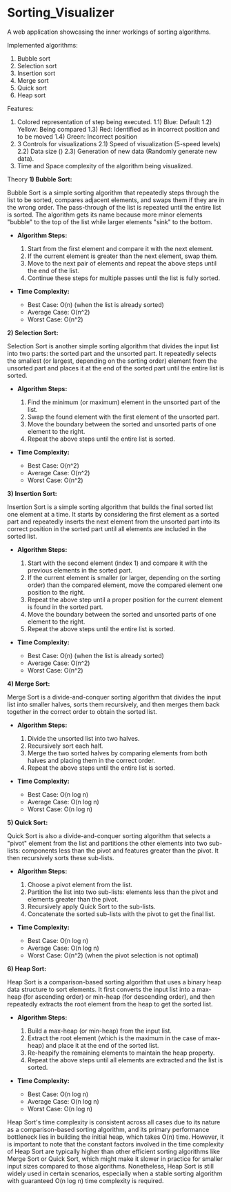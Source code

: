 # Sorting_Visualizer

A web application showcasing the inner workings of sorting algorithms.

Implemented algorithms:
1) Bubble sort
2) Selection sort
3) Insertion sort
4) Merge sort
5) Quick sort
6) Heap sort

Features:
1) Colored representation of step being executed.
  1.1) Blue: Default
  1.2) Yellow: Being compared
  1.3) Red: Identified as in incorrect position and to be moved
  1.4) Green: Incorrect position
2) 3 Controls for visualizations
  2.1) Speed of visualization (5-speed levels)
  2.2) Data size ()
  2.3) Generation of new data (Randomly generate new data).
4) Time and Space complexity of the algorithm being visualized.

Theory
**1) Bubble Sort:**

Bubble Sort is a simple sorting algorithm that repeatedly steps through the list to be sorted, compares adjacent elements, and swaps them if they are in the wrong order. The pass-through of the list is repeated until the entire list is sorted. The algorithm gets its name because more minor elements "bubble" to the top of the list while larger elements "sink" to the bottom.

- **Algorithm Steps:**
  1. Start from the first element and compare it with the next element.
  2. If the current element is greater than the next element, swap them.
  3. Move to the next pair of elements and repeat the above steps until the end of the list.
  4. Continue these steps for multiple passes until the list is fully sorted.

- **Time Complexity:**
  - Best Case: O(n) (when the list is already sorted)
  - Average Case: O(n^2)
  - Worst Case: O(n^2)

**2) Selection Sort:**

Selection Sort is another simple sorting algorithm that divides the input list into two parts: the sorted part and the unsorted part. It repeatedly selects the smallest (or largest, depending on the sorting order) element from the unsorted part and places it at the end of the sorted part until the entire list is sorted.

- **Algorithm Steps:**
  1. Find the minimum (or maximum) element in the unsorted part of the list.
  2. Swap the found element with the first element of the unsorted part.
  3. Move the boundary between the sorted and unsorted parts of one element to the right.
  4. Repeat the above steps until the entire list is sorted.

- **Time Complexity:**
  - Best Case: O(n^2)
  - Average Case: O(n^2)
  - Worst Case: O(n^2)

**3) Insertion Sort:**

Insertion Sort is a simple sorting algorithm that builds the final sorted list one element at a time. It starts by considering the first element as a sorted part and repeatedly inserts the next element from the unsorted part into its correct position in the sorted part until all elements are included in the sorted list.

- **Algorithm Steps:**
  1. Start with the second element (index 1) and compare it with the previous elements in the sorted part.
  2. If the current element is smaller (or larger, depending on the sorting order) than the compared element, move the compared element one position to the right.
  3. Repeat the above step until a proper position for the current element is found in the sorted part.
  4. Move the boundary between the sorted and unsorted parts of one element to the right.
  5. Repeat the above steps until the entire list is sorted.

- **Time Complexity:**
  - Best Case: O(n) (when the list is already sorted)
  - Average Case: O(n^2)
  - Worst Case: O(n^2)

**4) Merge Sort:**

Merge Sort is a divide-and-conquer sorting algorithm that divides the input list into smaller halves, sorts them recursively, and then merges them back together in the correct order to obtain the sorted list.

- **Algorithm Steps:**
  1. Divide the unsorted list into two halves.
  2. Recursively sort each half.
  3. Merge the two sorted halves by comparing elements from both halves and placing them in the correct order.
  4. Repeat the above steps until the entire list is sorted.

- **Time Complexity:**
  - Best Case: O(n log n)
  - Average Case: O(n log n)
  - Worst Case: O(n log n)

**5) Quick Sort:**

Quick Sort is also a divide-and-conquer sorting algorithm that selects a "pivot" element from the list and partitions the other elements into two sub-lists: components less than the pivot and features greater than the pivot. It then recursively sorts these sub-lists.

- **Algorithm Steps:**
  1. Choose a pivot element from the list.
  2. Partition the list into two sub-lists: elements less than the pivot and elements greater than the pivot.
  3. Recursively apply Quick Sort to the sub-lists.
  4. Concatenate the sorted sub-lists with the pivot to get the final list.

- **Time Complexity:**
  - Best Case: O(n log n)
  - Average Case: O(n log n)
  - Worst Case: O(n^2) (when the pivot selection is not optimal)

**6) Heap Sort:**

Heap Sort is a comparison-based sorting algorithm that uses a binary heap data structure to sort elements. It first converts the input list into a max-heap (for ascending order) or min-heap (for descending order), and then repeatedly extracts the root element from the heap to get the sorted list.

- **Algorithm Steps:**
  1. Build a max-heap (or min-heap) from the input list.
  2. Extract the root element (which is the maximum in the case of max-heap) and place it at the end of the sorted list.
  3. Re-heapify the remaining elements to maintain the heap property.
  4. Repeat the above steps until all elements are extracted and the list is sorted.

- **Time Complexity:**
  - Best Case: O(n log n)
  - Average Case: O(n log n)
  - Worst Case: O(n log n)

Heap Sort's time complexity is consistent across all cases due to its nature as a comparison-based sorting algorithm, and its primary performance bottleneck lies in building the initial heap, which takes O(n) time. However, it is important to note that the constant factors involved in the time complexity of Heap Sort are typically higher than other efficient sorting algorithms like Merge Sort or Quick Sort, which might make it slower in practice for smaller input sizes compared to those algorithms. Nonetheless, Heap Sort is still widely used in certain scenarios, especially when a stable sorting algorithm with guaranteed O(n log n) time complexity is required.
